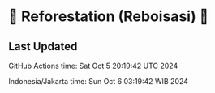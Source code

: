 
# 🌳 Reforestation (Reboisasi) 🌲

## Last Updated

GitHub Actions time: Sat Oct  5 20:19:42 UTC 2024

Indonesia/Jakarta time: Sun Oct  6 03:19:42 WIB 2024
